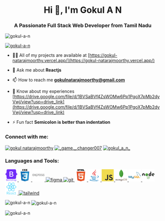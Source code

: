 <h1 align="center">Hi 👋, I'm Gokul A N</h1>
<h3 align="center">A Passionate Full Stack Web Developer from Tamil Nadu</h3>

<p align="left"> <img src="https://komarev.com/ghpvc/?username=gokul-a-n&label=Profile%20views&color=0e75b6&style=flat" alt="gokul-a-n" /> </p>

<p align="left"> <a href="https://github.com/ryo-ma/github-profile-trophy"><img src="https://github-profile-trophy.vercel.app/?username=gokul-a-n" alt="gokul-a-n" /></a> </p>

- 👨‍💻 All of my projects are available at [https://gokul-natarajmoorthy.vercel.app/](https://gokul-natarajmoorthy.vercel.app/)

- 💬 Ask me about **Reactjs**

- 📫 How to reach me **gokulnatarajmoorthy@gmail.com**

- 📄 Know about my experiences [https://drive.google.com/file/d/1BVSaBVf4ZsWOMw6Pp1PgoX7pMb2dyVwj/view?usp=drive_link](https://drive.google.com/file/d/1BVSaBVf4ZsWOMw6Pp1PgoX7pMb2dyVwj/view?usp=drive_link)

- ⚡ Fun fact **Semicolon is better than indentation**

<h3 align="left">Connect with me:</h3>
<p align="left">
<a href="https://linkedin.com/in/gokul natarajmoorthy" target="blank"><img align="center" src="https://raw.githubusercontent.com/rahuldkjain/github-profile-readme-generator/master/src/images/icons/Social/linked-in-alt.svg" alt="gokul natarajmoorthy" height="30" width="40" /></a>
<a href="https://instagram.com/_game._.changer007" target="blank"><img align="center" src="https://raw.githubusercontent.com/rahuldkjain/github-profile-readme-generator/master/src/images/icons/Social/instagram.svg" alt="_game._.changer007" height="30" width="40" /></a>
<a href="https://www.leetcode.com/gokul_a_n_" target="blank"><img align="center" src="https://raw.githubusercontent.com/rahuldkjain/github-profile-readme-generator/master/src/images/icons/Social/leet-code.svg" alt="gokul_a_n_" height="30" width="40" /></a>
</p>

<h3 align="left">Languages and Tools:</h3>
<p align="left"> <a href="https://getbootstrap.com" target="_blank" rel="noreferrer"> <img src="https://raw.githubusercontent.com/devicons/devicon/master/icons/bootstrap/bootstrap-plain-wordmark.svg" alt="bootstrap" width="40" height="40"/> </a> <a href="https://www.w3schools.com/css/" target="_blank" rel="noreferrer"> <img src="https://raw.githubusercontent.com/devicons/devicon/master/icons/css3/css3-original-wordmark.svg" alt="css3" width="40" height="40"/> </a> <a href="https://expressjs.com" target="_blank" rel="noreferrer"> <img src="https://raw.githubusercontent.com/devicons/devicon/master/icons/express/express-original-wordmark.svg" alt="express" width="40" height="40"/> </a> <a href="https://www.figma.com/" target="_blank" rel="noreferrer"> <img src="https://www.vectorlogo.zone/logos/figma/figma-icon.svg" alt="figma" width="40" height="40"/> </a> <a href="https://git-scm.com/" target="_blank" rel="noreferrer"> <img src="https://www.vectorlogo.zone/logos/git-scm/git-scm-icon.svg" alt="git" width="40" height="40"/> </a> <a href="https://www.w3.org/html/" target="_blank" rel="noreferrer"> <img src="https://raw.githubusercontent.com/devicons/devicon/master/icons/html5/html5-original-wordmark.svg" alt="html5" width="40" height="40"/> </a> <a href="https://www.java.com" target="_blank" rel="noreferrer"> <img src="https://raw.githubusercontent.com/devicons/devicon/master/icons/java/java-original.svg" alt="java" width="40" height="40"/> </a> <a href="https://developer.mozilla.org/en-US/docs/Web/JavaScript" target="_blank" rel="noreferrer"> <img src="https://raw.githubusercontent.com/devicons/devicon/master/icons/javascript/javascript-original.svg" alt="javascript" width="40" height="40"/> </a> <a href="https://www.mongodb.com/" target="_blank" rel="noreferrer"> <img src="https://raw.githubusercontent.com/devicons/devicon/master/icons/mongodb/mongodb-original-wordmark.svg" alt="mongodb" width="40" height="40"/> </a> <a href="https://www.mysql.com/" target="_blank" rel="noreferrer"> <img src="https://raw.githubusercontent.com/devicons/devicon/master/icons/mysql/mysql-original-wordmark.svg" alt="mysql" width="40" height="40"/> </a> <a href="https://nodejs.org" target="_blank" rel="noreferrer"> <img src="https://raw.githubusercontent.com/devicons/devicon/master/icons/nodejs/nodejs-original-wordmark.svg" alt="nodejs" width="40" height="40"/> </a> <a href="https://reactjs.org/" target="_blank" rel="noreferrer"> <img src="https://raw.githubusercontent.com/devicons/devicon/master/icons/react/react-original-wordmark.svg" alt="react" width="40" height="40"/> </a> <a href="https://tailwindcss.com/" target="_blank" rel="noreferrer"> <img src="https://www.vectorlogo.zone/logos/tailwindcss/tailwindcss-icon.svg" alt="tailwind" width="40" height="40"/> </a> </p>

<p><img align="left" src="https://github-readme-stats.vercel.app/api/top-langs?username=gokul-a-n&show_icons=true&locale=en&layout=compact" alt="gokul-a-n" /></p>

<p>&nbsp;<img align="center" src="https://github-readme-stats.vercel.app/api?username=gokul-a-n&show_icons=true&locale=en" alt="gokul-a-n" /></p>

<p><img align="center" src="https://github-readme-streak-stats.herokuapp.com/?user=gokul-a-n&" alt="gokul-a-n" /></p>
